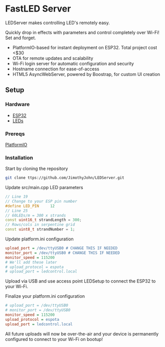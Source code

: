 # FastLED Server

LEDServer makes controlling LED's remotely easy.

Quickly drop in effects with parameters and control completely over Wi-Fi! Set and forget.

* PlatformIO-based for instant deployment on ESP32. Total project cost <$30
* OTA for remote updates and scalability
* Wi-Fi login server for automatic configuration and security
* Hostname connection for ease-of-access
* HTML5 AsyncWebServer, powered by Boostrap, for custom UI creation

## Setup

### Hardware

* <a href="https://www.mouser.com/ProductDetail/Espressif-Systems/ESP32-DevKitC-32UE/?qs=GedFDFLaBXFguOYDKoZ3jA%3D%3D">ESP32</a>
* <a href="https://www.amazon.com/BTF-LIGHTING-Flexible-Individually-Addressable-Non-waterproof/dp/B01CDTEJBG">LEDs</a>

### Prereqs

<a href="https://github.com/platformio/platformio-core">PlatformIO</a>

### Installation

Start by cloning the repository

```sh 
git clone ttps://github.com/JimothyJohn/LEDServer.git
```

Update src/main.cpp LED parameters

```cpp
// Line 19
// Change to your ESP pin number
#define LED_PIN     12
// Line 25
// 60LEDs/m = 300 x strands
const uint16_t strandLength = 300;
// Rows/cols in serpentine grid
const uint8_t strandNumber = 1;
```

Update platform.ini configuration

```ini 
upload_port = /dev/ttyUSB0 # CHANGE THIS IF NEEDED
monitor_port = /dev/ttyUSB0 # CHANGE THIS IF NEEDED
monitor_speed = 115200
# We'll add these later
# upload_protocol = espota 
# upload_port = ledcontrol.local
```

Upload via USB and use access point LEDSetup to connect the ESP32 to your Wi-Fi.

Finalize your platform.ini configuration

```ini 
# upload_port = /dev/ttyUSB0
# monitor_port = /dev/ttyUSB0
monitor_speed = 115200
upload_protocol = espota
upload_port = ledcontrol.local
```

All future uploads will now be over-the-air and your device is permanently configured to connect to your Wi-Fi on bootup!

